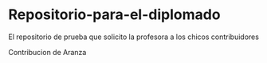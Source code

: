 # Repositorio-para-el-diplomado
El repositorio de prueba que solicito la profesora a los chicos contribuidores

Contribucion de Aranza
